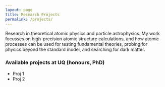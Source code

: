 ```yaml
---
layout: page
title: Research Projects
permalink: /projects/
---
```


Research in theoretical atomic physics and particle astrophysics. My work focusses on high-precision atomic structure calculations, and how atomic processes can be used for testing fundamental theories, probing for physics beyond the standard model, and searching for dark matter.

### Available projects at UQ (honours, PhD)
 * Proj 1
 * Proj 2
